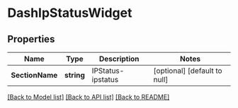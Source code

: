 # DashIpStatusWidget

## Properties
Name | Type | Description | Notes
------------ | ------------- | ------------- | -------------
**SectionName** | **string** | IPStatus-ipstatus | [optional] [default to null]

[[Back to Model list]](../README.md#documentation-for-models) [[Back to API list]](../README.md#documentation-for-api-endpoints) [[Back to README]](../README.md)

